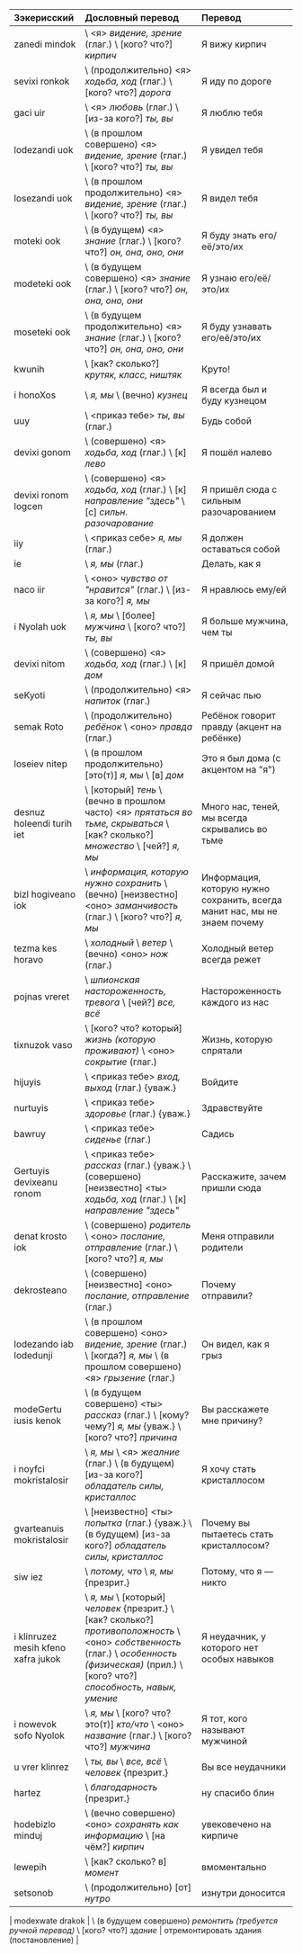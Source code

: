 
| Зэкерисский                         | Дословный перевод                                                                                                                                                                                 | Перевод                                                                   |
| :---------------------------------- | :------------------------------------------------------------------------------------------------------------------------------------------------------------------------------------------------ | :------------------------------------------------------------------------ |
| zanedi mindok                       | \ <я> *видение, зрение* (глаг.) \ [кого? что?] *кирпич*                                                                                                                                           | Я вижу кирпич                                                             |
| sevixi ronkok                       | \ (продолжительно) <я> *ходьба, ход* (глаг.) \ [кого? что?] *дорога*                                                                                                                              | Я иду по дороге                                                           |
| gaci uir                            | \ <я> *любовь* (глаг.) \ [из-за кого?] *ты, вы*                                                                                                                                                   | Я люблю тебя                                                              |
| lodezandi uok                       | \ (в прошлом совершено) <я> *видение, зрение* (глаг.) \ [кого? что?] *ты, вы*                                                                                                                     | Я увидел тебя                                                             |
| losezandi uok                       | \ (в прошлом продолжительно) <я> *видение, зрение* (глаг.) \ [кого? что?] *ты, вы*                                                                                                                | Я видел тебя                                                              |
| moteki ook                          | \ (в будущем) <я> *знание* (глаг.) \ [кого? что?] *он, она, оно, они*                                                                                                                             | Я буду знать его/её/это/их                                                |
| modeteki ook                        | \ (в будущем совершено) <я> *знание* (глаг.) \ [кого? что?] *он, она, оно, они*                                                                                                                   | Я узнаю его/её/это/их                                                     |
| moseteki ook                        | \ (в будущем продолжительно) <я> *знание* (глаг.) \ [кого? что?] *он, она, оно, они*                                                                                                              | Я буду узнавать его/её/это/их                                             |
| kwunih                              | \ [как? сколько?] *крутяк, класс, ништяк*                                                                                                                                                         | Круто!                                                                    |
| i honoXos                           | \ *я, мы* \ (вечно) *кузнец*                                                                                                                                                                      | Я всегда был и буду кузнецом                                              |
| uuy                                 | \ <приказ тебе> *ты, вы* (глаг.)                                                                                                                                                                  | Будь собой                                                                |
| devixi gonom                        | \ (совершено) <я> *ходьба, ход* (глаг.) \ [к] *лево*                                                                                                                                              | Я пошёл налево                                                            |
| devixi ronom logcen                 | \ (совершено) <я> *ходьба, ход* (глаг.) \ [к] *направление "здесь"* \ [с] *сильн. разочарование*                                                                                                  | Я пришёл сюда с сильным разочарованием                                    |
| iiy                                 | \ <приказ себе> *я, мы* (глаг.)                                                                                                                                                                   | Я должен оставаться собой                                                 |
| ie                                  | \ *я, мы* (глаг.)                                                                                                                                                                                 | Делать, как я                                                             |
| naco iir                            | \ <оно> *чувство от "нравится"* (глаг.) \ [из-за кого?] *я, мы*                                                                                                                                   | Я нравлюсь ему/ей                                                         |
| i Nyolah uok                        | \ *я, мы* \ [более] *мужчина* \ [кого? что?] *ты, вы*                                                                                                                                             | Я больше мужчина, чем ты                                                  |
| devixi nitom                        | \ (совершено) <я> *ходьба, ход* (глаг.) \ [к] *дом*                                                                                                                                               | Я пришёл домой                                                            |
| seKyoti                             | \ (продолжительно) <я> *напиток* (глаг.)                                                                                                                                                          | Я сейчас пью                                                              |
| semak Roto                          | \ (продолжительно) *ребёнок* \ <оно> *правда* (глаг.)                                                                                                                                             | Ребёнок говорит правду (акцент на ребёнке)                                |
| loseiev nitep                       | \ (в прошлом продолжительно) [это(т)] *я, мы* \ [в] *дом*                                                                                                                                         | Это я был дома (с акцентом на "я")                                        |
| desnuz holeendi turih iet           | \ [который] *тень* \ (вечно в прошлом часто) <я> *прятаться во тьме, скрываться* \ [как? сколько?] *множество* \ [чей?] *я, мы*                                                                   | Много нас, теней, мы всегда скрывались во тьме                            |
| bizl hogiveano iok                  | \ *информация, которую нужно сохранить* \ (вечно) [неизвестно] <оно> *заманчивость* (глаг.) \ [кого? что?] *я, мы*                                                                                | Информация, которую нужно сохранить, всегда манит нас, мы не знаем почему |
| tezma kes horavo                    | \ *холодный* \ *ветер* \ (вечно) <оно> *нож* (глаг.)                                                                                                                                              | Холодный ветер всегда режет                                               |
| pojnas vreret                       | \ *шпионская настороженность, тревога* \ [чей?] *все, всё*                                                                                                                                        | Настороженность каждого из нас                                            |
| tixnuzok vaso                       | \ [кого? что? который] *жизнь (которую проживают)* \ <оно> *сокрытие* (глаг.)                                                                                                                     | Жизнь, которую спрятали                                                   |
| hijuyis                             | \ <приказ тебе> *вход, выход* (глаг.) {уваж.}                                                                                                                                                     | Войдите                                                                   |
| nurtuyis                            | \ <приказ тебе> *здоровье* (глаг.) {уваж.}                                                                                                                                                        | Здравствуйте                                                              |
| bawruy                              | \ <приказ тебе> *сиденье* (глаг.)                                                                                                                                                                 | Садись                                                                    |
| Gertuyis devixeanu ronom            | \ <приказ тебе> *рассказ* (глаг.) {уваж.} \ (совершено) [неизвестно] <ты> *ходьба, ход* (глаг.) \ [к] *направление "здесь"*                                                                       | Расскажите, зачем пришли сюда                                             |
| denat krosto iok                    | \ (совершено) *родитель* \ <оно> *послание, отправление* (глаг.) \ [кого? что?] *я, мы*                                                                                                           | Меня отправили родители                                                   |
| dekrosteano                         | \ (совершено) [неизвестно] <оно> *послание, отправление* (глаг.)                                                                                                                                  | Почему отправили?                                                         |
| lodezando iab lodedunji             | \ (в прошлом совершено) <оно> *видение, зрение* (глаг.) \ [когда?] *я, мы* \ (в прошлом совершено) <я> *грызение* (глаг.)                                                                         | Он видел, как я грыз                                                      |
| modeGertu iusis kenok               | \ (в будущем совершено) <ты> *рассказ* (глаг.) \ [кому? чему?] *я, мы* {уваж.} \ [кого? что?] *причина*                                                                                           | Вы расскажете мне причину?                                                |
| i noyfci mokristalosir              | \ *я, мы* \ <я> *жеалние* (глаг.) \ (в будущем) [из-за кого?] *обладатель силы, кристаллос*                                                                                                       | Я хочу стать кристаллосом                                                 |
| gvarteanuis mokristalosir           | \ [неизвестно] <ты> *попытка* (глаг.) {уваж.} \ (в будущем) [из-за кого?] *обладатель силы, кристаллос*                                                                                           | Почему вы пытаетесь стать кристаллосом?                                   |
| siw iez                             | \ *потому, что* \ *я, мы* {презрит.}                                                                                                                                                              | Потому, что я — никто                                                     |
| i klinruzez mesih kfeno xafra jukok | \ *я, мы* \ [который] *человек* {презрит.} \ [как? сколько?] *противоположность* \ <оно> *собственность* (глаг.) \ *особенность (физическая)* (прил.) \ [кого? что?] *способность, навык, умение* | Я неудачник, у которого нет особых навыков                                |
| i nowevok sofo Nyolok               | \ *я, мы* \ [кого? что? это(т)] *кто/что* \ <оно> *название* (глаг.) \ [кого? что?] *мужчина*                                                                                                     | Я тот, кого называют мужчиной                                             |
| u vrer klinrez                      | \ *ты, вы* \ *все, всё* \ *человек* {презрит.}                                                                                                                                                    | Вы все неудачники                                                         |
| hartez                              | \ *благодарность* {презрит.}                                                                                                                                                                      | ну спасибо блин                                                           |
| hodebizlo minduj                    | \ (вечно совершено) <оно> *сохранять как информацию* \ [на чём?] *кирпич*                                                                                                                         | увековечено на кирпиче                                                    |
| lewepih                             | \ [как? сколько? в] *момент*                                                                                                                                                                      | вмоментально                                                              |
| setsonob                            | \ (продолжительно) [от] *нутро*                                                                                                                                                                   | изнутри доносится                                                         |

| modexwate drakok | \ (в будущем совершено) *ремонтить (требуется ручной перевод)* \ [кого? что?] *здание*  | отремонтировать здания (постановление) |
